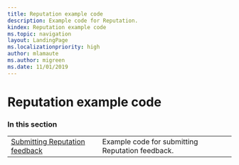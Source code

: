 ```yaml
---
title: Reputation example code
description: Example code for Reputation.
kindex: Reputation example code
ms.topic: navigation
layout: LandingPage
ms.localizationpriority: high
author: mlamaute
ms.author: migreen
ms.date: 11/01/2019
---
```


# Reputation example code


### In this section

|     |     |
| --- | --- |
| [Submitting Reputation feedback](live-submitting-reputation-feedback.md) | Example code for submitting Reputation feedback. |

